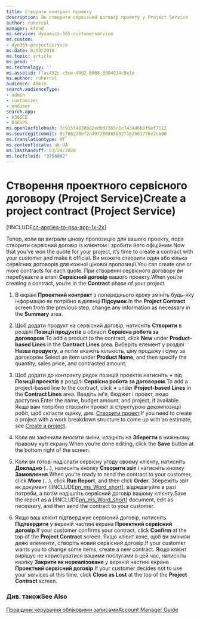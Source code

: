 ```yaml
---
title: Створити контракт проекту
description: Як створити сервісний договір проекту у Project Service
author: ruhercul
manager: kfend
ms.service: dynamics-365-customerservice
ms.custom:
- dyn365-projectservice
ms.date: 8/03/2018
ms.topic: article
ms.prod: ''
ms.technology: ''
ms.assetid: ffac492c-c5ce-40d2-8068-3904914c9efe
ms.author: ruhercul
audience: Admin
search.audienceType:
- admin
- customizer
- enduser
search.app:
- D365CE
- D365PS
ms.openlocfilehash: 7c915f4830b82edbd7365c1c7434d6b8f5ef7122
ms.sourcegitcommit: 8c786230ef2a497280885b827162561776e2eb00
ms.translationtype: HT
ms.contentlocale: uk-UA
ms.lasthandoff: 03/24/2020
ms.locfileid: "3756802"
---
```

# <a name="create-a-project-contract-project-service"></a><span data-ttu-id="294b6-103">Створення проектного сервісного договору (Project Service)</span><span class="sxs-lookup"><span data-stu-id="294b6-103">Create a project contract (Project Service)</span></span>

[!INCLUDE[cc-applies-to-psa-app-1x-2x](../includes/cc-applies-to-psa-app-1x-2x.md)]

<span data-ttu-id="294b6-104">Тепер, коли ви виграли цінову пропозицію для вашого проекту, пора створити сервісний договір із клієнтом і зробити його офіційним.</span><span class="sxs-lookup"><span data-stu-id="294b6-104">Now that you’ve won the quote for your project, it’s time to create a contract with your customer and make it official.</span></span> <span data-ttu-id="294b6-105">Ви можете створити один або кілька сервісних договорів для кожної цінової пропозиції.</span><span class="sxs-lookup"><span data-stu-id="294b6-105">You can create one or more contracts for each quote.</span></span> <span data-ttu-id="294b6-106">При створенні сервісного договору ви перебуваєте в етапі **Сервісний договір** вашого проекту.</span><span class="sxs-lookup"><span data-stu-id="294b6-106">When you’re creating a contract, you’re in the **Contract** phase of your project.</span></span>  
  
1. <span data-ttu-id="294b6-107">В екрані **Проектний контракт** з попереднього кроку змініть будь-яку інформацію як потрібно в ділянці **Підсумок**.</span><span class="sxs-lookup"><span data-stu-id="294b6-107">In the **Project Contract** screen from the previous step, change any information as necessary in the **Summary** area.</span></span>  
  
2. <span data-ttu-id="294b6-108">Щоб додати продукт на сервісний договір, натисніть **Створити** в розділі **Позиції продуктів** в області **Сервісна робота за договором**.</span><span class="sxs-lookup"><span data-stu-id="294b6-108">To add a product to the contract, click **New** under **Product-based Lines** in the **Contract Lines** area.</span></span> <span data-ttu-id="294b6-109">Виберіть елемент у розділі **Назва продукту**, а потім вкажіть кількість, ціну продажу і суму за договором.</span><span class="sxs-lookup"><span data-stu-id="294b6-109">Select an item under **Product Name**, and then specify the quantity, sales price, and contracted amount.</span></span>  
  
3. <span data-ttu-id="294b6-110">Щоб додати до контракту рядок позицій проектів натисніть **+** під **Позиції проектів** в розділі **Сервісна робота за договором**.</span><span class="sxs-lookup"><span data-stu-id="294b6-110">To add a project-based line to the contract, click **+** under **Project-based Lines** in the **Contract Lines** area.</span></span> <span data-ttu-id="294b6-111">Введіть ім'я, бюджет і проект, якщо доступно.</span><span class="sxs-lookup"><span data-stu-id="294b6-111">Enter the name, budget amount, and project, if available.</span></span> <span data-ttu-id="294b6-112">Якщо вам потрібно створити проект зі структурою декомпозиції робіт, щоб скласти оцінку, див. [Створити проект](../project-service/create-project.md).</span><span class="sxs-lookup"><span data-stu-id="294b6-112">If you need to create a project with a work breakdown structure to come up with an estimate, see [Create a project](../project-service/create-project.md).</span></span>  
  
4. <span data-ttu-id="294b6-113">Коли ви закінчили вносити зміни, клацніть на **Зберегти** в нижньому правому куті екрану.</span><span class="sxs-lookup"><span data-stu-id="294b6-113">When you’re done editing, click the **Save** button at the bottom right of the screen.</span></span>  
  
5. <span data-ttu-id="294b6-114">Коли ви готові надіслати сервісну угоду своєму клієнту, натисніть **Докладно** (...), натисніть кнопку **Створити звіт** і натисніть кнопку **Замовлення**.</span><span class="sxs-lookup"><span data-stu-id="294b6-114">When you’re ready to send the contract to your customer, click **More** (…), click **Run Report**, and then click **Order**.</span></span> <span data-ttu-id="294b6-115">Збережіть звіт як документ [!INCLUDE[pn_ms_Word_short](../includes/pn-ms-word-short.md)], відредагуйте в разі потреби, а потім надішліть сервісний договір вашому клієнту.</span><span class="sxs-lookup"><span data-stu-id="294b6-115">Save the report as a [!INCLUDE[pn_ms_Word_short](../includes/pn-ms-word-short.md)] document, edit as necessary, and then send the contract to your customer.</span></span>  
  
6. <span data-ttu-id="294b6-116">Якщо ваш клієнт підтверджує сервісний договір, натисніть **Підтвердити** у верхній частині екрана **Проектний сервісний договір**.</span><span class="sxs-lookup"><span data-stu-id="294b6-116">If your customer confirms your contract, click **Confirm** at the top of the **Project Contract** screen.</span></span> <span data-ttu-id="294b6-117">Якщо клієнт хоче, щоб ви змінили деякі елементи, створіть новий сервісний договір.</span><span class="sxs-lookup"><span data-stu-id="294b6-117">If your customer wants you to change some items, create a new contract.</span></span> <span data-ttu-id="294b6-118">Якщо клієнт вирішує не користуватися вашими послугами в цей час, натисніть кнопку **Закрити як нереалізоване** у верхній частині екрана **Проектний сервісний договір**.</span><span class="sxs-lookup"><span data-stu-id="294b6-118">If your customer decides not to use your services at this time, click **Close as Lost** at the top of the **Project Contract** screen.</span></span>  
  
### <a name="see-also"></a><span data-ttu-id="294b6-119">Див. також</span><span class="sxs-lookup"><span data-stu-id="294b6-119">See Also</span></span>  
 [<span data-ttu-id="294b6-120">Провідник керування обліковими записами</span><span class="sxs-lookup"><span data-stu-id="294b6-120">Account Manager Guide</span></span>](../project-service/account-manager-guide.md)
